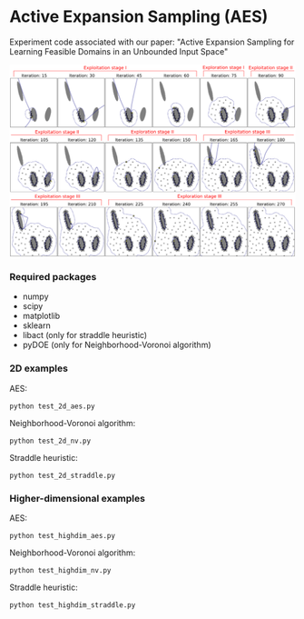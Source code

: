 # Active Expansion Sampling (AES)
Experiment code associated with our paper: "Active Expansion Sampling for Learning Feasible Domains in an Unbounded Input Space"

![Alt text](/aes.png)

### Required packages
- numpy
- scipy
- matplotlib
- sklearn
- libact (only for straddle heuristic)
- pyDOE (only for Neighborhood-Voronoi algorithm)

### 2D examples

AES: 
```
python test_2d_aes.py
```

Neighborhood-Voronoi algorithm: 
```
python test_2d_nv.py
```

Straddle heuristic:
```
python test_2d_straddle.py
```

### Higher-dimensional examples

AES:
```
python test_highdim_aes.py
```

Neighborhood-Voronoi algorithm: 
```
python test_highdim_nv.py
```

Straddle heuristic:
```
python test_highdim_straddle.py
```

